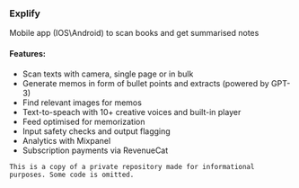 ### Explify

Mobile app (IOS\Android) to scan books and get summarised notes

#### Features:
- Scan texts with camera, single page or in bulk
- Generate memos in form of bullet points and extracts (powered by GPT-3)
- Find relevant images for memos
- Text-to-speach with 10+ creative voices and built-in player
- Feed optimised for memorization
- Input safety checks and output flagging
- Analytics with Mixpanel
- Subscription payments via RevenueCat

`This is a copy of a private repository made for informational purposes. Some code is omitted.`